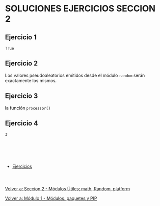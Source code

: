 # **SOLUCIONES EJERCICIOS SECCION 2**  

## **Ejercicio 1**  

```True```

## **Ejercicio 2**  

Los valores pseudoaleatorios emitidos desde el módulo ```random``` serán exactamente los mismos.

## **Ejercicio 3**  

la función ```processor()```

## **Ejercicio 4**  

```3```  

#  
<br></br>

- [Ejercicios](Sec2-ej.md)
<br></br>
#  

[Volver a: Seccion 2 - Módulos Útiles; math, Random, platform](_Seccion2.md)  

[Volver a: Módulo 1 - Módulos, paquetes y PIP](../README.md)